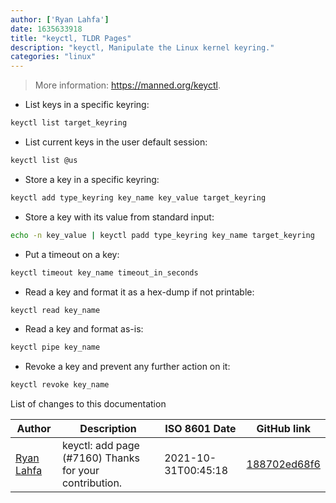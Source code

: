 ```yaml
---
author: ['Ryan Lahfa']
date: 1635633918
title: "keyctl, TLDR Pages"
description: "keyctl, Manipulate the Linux kernel keyring."
categories: "linux"
---
```

> More information: <https://manned.org/keyctl>.

- List keys in a specific keyring:

```bash
keyctl list target_keyring
```

- List current keys in the user default session:

```bash
keyctl list @us
```

- Store a key in a specific keyring:

```bash
keyctl add type_keyring key_name key_value target_keyring
```

- Store a key with its value from standard input:

```bash
echo -n key_value | keyctl padd type_keyring key_name target_keyring
```

- Put a timeout on a key:

```bash
keyctl timeout key_name timeout_in_seconds
```

- Read a key and format it as a hex-dump if not printable:

```bash
keyctl read key_name
```

- Read a key and format as-is:

```bash
keyctl pipe key_name
```

- Revoke a key and prevent any further action on it:

```bash
keyctl revoke key_name
```
List of changes to this documentation


Author | Description | ISO 8601 Date | GitHub link
------|-----|-----|-----
[Ryan Lahfa](mailto:masterancpp@gmail.com) | keyctl: add page (#7160) Thanks for your contribution. | 2021-10-31T00:45:18 | [188702ed68f6](https://github.com/tldr-pages/tldr/commit/188702ed68f6218a819192699d6b6ec234bc4878)

